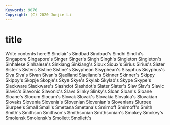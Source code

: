 ```yaml
---
Keywords: 9076
Copyright: (C) 2020 Junjie Li
---
```


# title

Write contents here!!!
Sinclair's 
Sindbad 
Sindbad's 
Sindhi 
Sindhi's 
Singapore 
Singapore's 
Singer 
Singer's
Singh 
Singh's 
Singleton 
Singleton's 
Sinhalese 
Sinhalese's 
Sinkiang 
Sinkiang's 
Sioux 
Sioux's
Sirius 
Sirius's 
Sister 
Sister's 
Sisters 
Sistine 
Sistine's 
Sisyphean 
Sisyphean's 
Sisyphus
Sisyphus's 
Siva 
Siva's 
Sivan 
Sivan's 
Sjaelland 
Sjaelland's 
Skinner 
Skinner's 
Skippy
Skippy's 
Skopje 
Skopje's 
Skye 
Skye's 
Skylab 
Skylab's 
Skype 
Skype's 
Slackware
Slackware's 
Slashdot 
Slashdot's 
Slater 
Slater's 
Slav 
Slav's 
Slavic 
Slavic's 
Slavonic
Slavonic's 
Slavs 
Slinky 
Slinky's 
Sloan 
Sloan's 
Sloane 
Sloane's 
Slocum 
Slocum's
Slovak 
Slovak's 
Slovakia 
Slovakia's 
Slovakian 
Slovaks 
Slovenia 
Slovenia's 
Slovenian 
Slovenian's
Slovenians 
Slurpee 
Slurpee's 
Small 
Small's 
Smetana 
Smetana's 
Smirnoff 
Smirnoff's 
Smith
Smith's 
Smithson 
Smithson's 
Smithsonian 
Smithsonian's 
Smokey 
Smokey's 
Smolensk 
Smolensk's 
Smollett
Smollett's 
